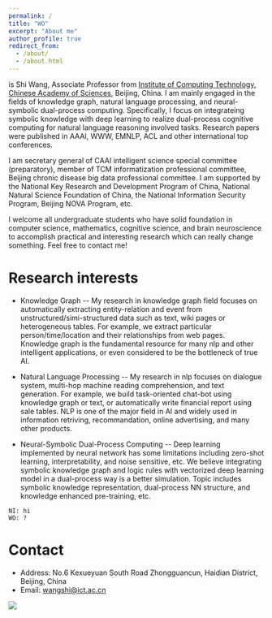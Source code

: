 ```yaml
---
permalink: /
title: "WO"
excerpt: "About me"
author_profile: true
redirect_from: 
  - /about/
  - /about.html
---
```


is Shi Wang, Associate Professor from [Institute of Computing Technology, Chinese Academy of Sciences](http://www.ict.ac.cn), Beijing, China. I am mainly engaged in the fields of knowledge graph, natural language processing, and neural-symbolic dual-process computing. Specifically, I focus on integrateing symbolic knowledge with deep learning to realize dual-process cognitive computing for natural language reasoning involved tasks. Research papers were published in AAAI, WWW, EMNLP, ACL and other international top conferences.

I am secretary general of CAAI intelligent science special committee (preparatory), member of TCM informatization professional committee, Beijing chronic disease big data professional committee. I am supported by the National Key Research and Development Program of China, National Natural Science Foundation of China, the National Information Security Program, Beijing NOVA Program, etc.

I welcome all undergraduate students who have solid foundation in computer science, mathematics, cognitive science, and brain neuroscience to accomplish practical and interesting research which can really change something. Feel free to contact me!

Research interests
==

* Knowledge Graph
--
My research in knowledge graph field focuses on automatically extracting entity-relation and event from unstructured/simi-structured data such as text, wiki pages or heterogeneous tables. For example, we extract particular person/time/location and their relationships from web pages. Knowledge graph is the fundamental resource for many nlp and other intelligent applications, or even considered to be the bottleneck of true AI.

* Natural Language Processing
--
My research in nlp focuses on dialogue system, multi-hop machine reading comprehension, and text generation. For example, we build task-oriented chat-bot using knowledge graph or text, or automatically write financial report using sale tables. NLP is one of the major field in AI and widely used in information retriving, recommandation, online advertising, and many other products.

* Neural-Symbolic Dual-Process Computing
--
Deep learning implemented by neural network has some limitations including zero-shot learning, interpretability, and noise sensitive, etc. We believe integrating symbolic knowledge graph and logic rules with vectorized deep learning model in a dual-process way is a better simulation. Topic includes symbolic knowledge representation, dual-process NN structure, and knowledge enhanced pre-training, etc. 

```
NI: hi
WO: ?
```

Contact
==
- Address: No.6 Kexueyuan South Road Zhongguancun, Haidian District, Beijing, China
- Email: wangshi@ict.ac.cn

<a href='https://clustrmaps.com/site/1blxu'  title='Visit tracker'><img src='//clustrmaps.com/map_v2.png?cl=ffffff&w=300&t=n&d=hk4_h3ymffeQbjmwcSfmyrLhYc8ac7ExrK5cV3K0JAw'/></a>
